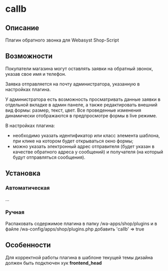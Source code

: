 # callb

## Описание
Плагин обратного звонка для Webasyst Shop-Script

## Возможности
Покупатели магазина могут оставлять заявки на обратный звонок, указав свое имя и телефон.

Заявка отправляется на почту администратора, указанную в настройках плагина.

У администратора есть возможность просматривать данные заявки в отдельной вкладке в админ панеле, а также редактировать внешний вид формы: размер, текст, цвет. Все проведенные изменения динамически отображаются в предпросмотре формы в live режиме.

В настройках плагина:
- необходимо указать идентификатор или класс элемента шаблона, при клике на котором будет открываться окно формы;
- можно указать электронный адрес отправителя (будет указан в качестве обратного адреса у сообщений) и получателя (на который будут отправляться сообщения).

## Установка
### Автоматическая
...

### Ручная
Распаковать содержимое плагина в папку /wa-apps/shop/plugins и в файле /wa-config/apps/shop/plugins.php добавить 'callb' => true

## Особенности
Для корректной работы плагина в шаблоне текущей темы дизайна должен быть подключен хук **frontend_head**